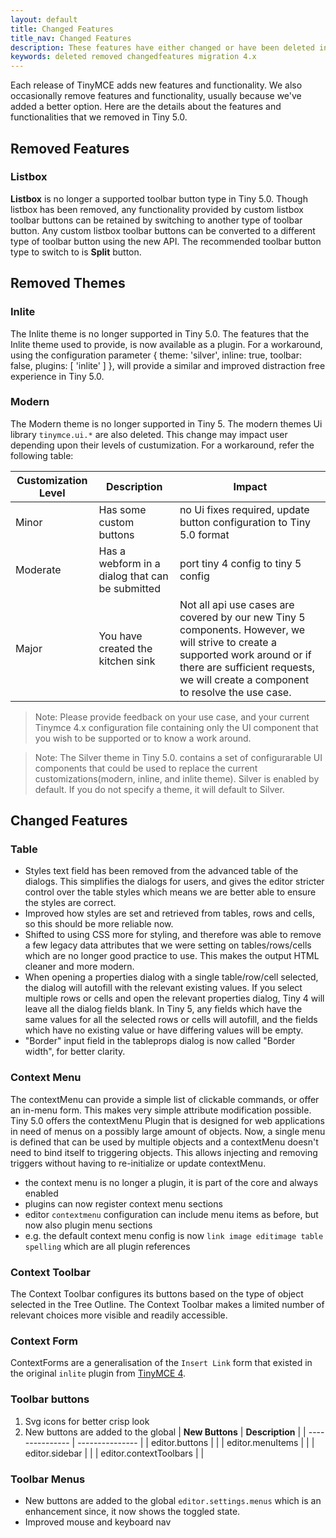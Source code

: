 ```yaml
---
layout: default
title: Changed Features
title_nav: Changed Features
description: These features have either changed or have been deleted in TinyMCE 5.0.
keywords: deleted removed changedfeatures migration 4.x
---
```


Each release of TinyMCE adds new features and functionality. We also occasionally remove features and functionality, usually because we've added a better option.
Here are the details about the features and functionalities that we removed in Tiny 5.0.

## Removed Features

### Listbox

**Listbox** is no longer a supported toolbar button type in Tiny 5.0. Though listbox has been removed, any functionality provided by custom listbox toolbar buttons can be retained by switching to another type of toolbar button.
Any custom listbox toolbar buttons can be converted to a different type of toolbar button using the new API. The recommended toolbar button type to switch to is **Split** button.


## Removed Themes

### Inlite

The Inlite theme is no longer supported in Tiny 5.0. The features that the Inlite theme used to provide, is now available as a plugin. For a workaround, using the configuration parameter { theme: 'silver', inline: true, toolbar: false, plugins: [ 'inlite' ] },
will provide a similar and improved distraction free experience in Tiny 5.0.

### Modern

The Modern theme is no longer supported in Tiny 5.  The modern themes Ui library `tinymce.ui.*` are also deleted. This change may impact user depending upon their levels of custumization.
For a workaround, refer the following table:

| Customization Level | Description | Impact |
| ------------------- | ----------- | ------ |
| Minor | Has some custom buttons | no Ui fixes required, update button configuration to Tiny 5.0 format |
| Moderate | Has a webform in a dialog that can be submitted | port tiny 4 config to tiny 5 config |
| Major | You have created the kitchen sink | Not all api use cases are covered by our new Tiny 5 components. However, we will strive to create a supported work around or if there are sufficient requests, we will create a component to resolve the use case. |

> Note: Please provide feedback on your use case, and your current Tinymce 4.x configuration file containing only the UI component that you wish to be supported or to know a work around.

> Note: The Silver theme in Tiny 5.0. contains a set of configurarable UI components that could be used to replace the current customizations(modern, inline, and inlite theme). Silver is enabled by default. If you do not specify a theme, it will default to Silver.



## Changed Features

### Table

* Styles text field has been removed from the advanced table of the dialogs. This simplifies the dialogs for users, and gives the editor stricter control over the table styles which means we are better able to ensure the styles are correct.
* Improved how styles are set and retrieved from tables, rows and cells, so this should be more reliable now.
* Shifted to using CSS more for styling, and therefore was able to remove a few legacy data attributes that we were setting on tables/rows/cells which are no longer good practice to use. This makes the output HTML cleaner and more modern.
* When opening a properties dialog with a single table/row/cell selected, the dialog will autofill with the relevant existing values. If you select multiple rows or cells and open the relevant properties dialog, Tiny 4 will leave all the dialog fields blank. In Tiny 5, any fields which have the same values for all the selected rows or cells will autofill, and the fields which have no existing value or have differing values will be empty.
* "Border" input field in the tableprops dialog is now called "Border width", for better clarity.

### Context Menu

The contextMenu can provide a simple list of clickable commands, or offer an in-menu form. This makes very simple attribute modification possible. Tiny 5.0 offers the contextMenu Plugin that is designed for web applications in need of menus on a possibly large amount of objects. Now, a single menu is defined that can be used by multiple objects and a contextMenu doesn't need to bind itself to triggering objects. This allows injecting and removing triggers without having to re-initialize or update contextMenu.

- the context menu is no longer a plugin, it is part of the core and always enabled
- plugins can now register context menu sections
- editor `contextmenu` configuration can include menu items as before, but now also plugin menu sections
- e.g. the default context menu config is now `link image editimage table spelling` which are all plugin references


### Context Toolbar

The Context Toolbar configures its buttons based on the type of object selected in the Tree Outline. The Context Toolbar makes a limited number of relevant choices more visible and readily accessible.

### Context Form

ContextForms are a generalisation of the `Insert Link` form that existed in the original `inlite` plugin from [TinyMCE 4]((https://www.tiny.cloud/docs/themes/inlite/#quicklink)).

### Toolbar buttons

1. Svg icons for better crisp look
2. New buttons are added to the global
| **New Buttons** | **Description** |
| --------------- | --------------- |
| editor.buttons |  |
| editor.menuItems |  |
| editor.sidebar |  |
| editor.contextToolbars |  |

### Toolbar Menus

* New buttons are added to the global `editor.settings.menus` which is an enhancement since, it now shows the toggled state.
* Improved mouse and keyboard nav





